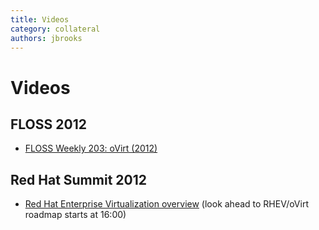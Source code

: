 ```yaml
---
title: Videos
category: collateral
authors: jbrooks
---
```


# Videos

## FLOSS 2012
* [FLOSS Weekly 203: oVirt (2012)](http://www.youtube.com/watch?v=dcn8PFWrBtk)


## Red Hat Summit 2012

* [Red Hat Enterprise Virtualization overview](http://www.youtube.com/watch?v=Zdlyhhm-DdE) (look ahead to RHEV/oVirt roadmap starts at 16:00)
